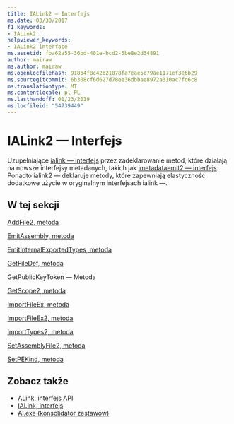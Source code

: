```yaml
---
title: IALink2 — Interfejs
ms.date: 03/30/2017
f1_keywords:
- IALink2
helpviewer_keywords:
- IALink2 interface
ms.assetid: fba62a55-36bd-401e-bcd2-5be8e2d34891
author: mairaw
ms.author: mairaw
ms.openlocfilehash: 918b4f8c42b21878fa7eae5c79ae1171ef3e6b29
ms.sourcegitcommit: 6b308cf6d627d78ee36dbbae8972a310ac7fd6c8
ms.translationtype: MT
ms.contentlocale: pl-PL
ms.lasthandoff: 01/23/2019
ms.locfileid: "54739449"
---
```

# <a name="ialink2-interface"></a>IALink2 — Interfejs
Uzupełniające [ialink — interfejs](../../../../docs/framework/unmanaged-api/alink/ialink-interface.md) przez zadeklarowanie metod, które działają na nowsze interfejsy metadanych, takich jak [imetadataemit2 — interfejs](../../../../docs/framework/unmanaged-api/metadata/imetadataemit2-interface.md). Ponadto ialink2 — deklaruje metody, które zapewniają elastyczność dodatkowe użycie w oryginalnym interfejsach ialink —.  
  
## <a name="in-this-section"></a>W tej sekcji  
 [AddFile2, metoda](../../../../docs/framework/unmanaged-api/alink/addfile2-method.md)  
  
 [EmitAssembly, metoda](../../../../docs/framework/unmanaged-api/alink/emitassembly-method.md)  
  
 [EmitInternalExportedTypes, metoda](../../../../docs/framework/unmanaged-api/alink/emitinternalexportedtypes-method.md)  
  
 [GetFileDef, metoda](../../../../docs/framework/unmanaged-api/alink/getfiledef-method.md)  
  
 GetPublicKeyToken — Metoda  
  
 [GetScope2, metoda](../../../../docs/framework/unmanaged-api/alink/getscope2-method.md)  
  
 [ImportFileEx, metoda](../../../../docs/framework/unmanaged-api/alink/importfileex-method.md)  
  
 [ImportFileEx2, metoda](../../../../docs/framework/unmanaged-api/alink/importfileex2-method.md)  
  
 [ImportTypes2, metoda](../../../../docs/framework/unmanaged-api/alink/importtypes2-method.md)  
  
 [SetAssemblyFile2, metoda](../../../../docs/framework/unmanaged-api/alink/setassemblyfile2-method.md)  
  
 [SetPEKind, metoda](../../../../docs/framework/unmanaged-api/alink/setpekind-method.md)  
  
## <a name="see-also"></a>Zobacz także
- [ALink, interfejs API](../../../../docs/framework/unmanaged-api/alink/index.md)
- [IALink, interfejs](../../../../docs/framework/unmanaged-api/alink/ialink-interface.md)
- [Al.exe (konsolidator zestawów)](../../../../docs/framework/tools/al-exe-assembly-linker.md)
